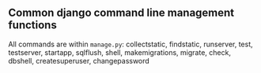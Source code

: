## Common django command line management functions
All commands are within `manage.py`: collectstatic, findstatic, runserver, test, testserver, startapp, sqlflush, shell, makemigrations, migrate, check, dbshell, createsuperuser, changepassword

